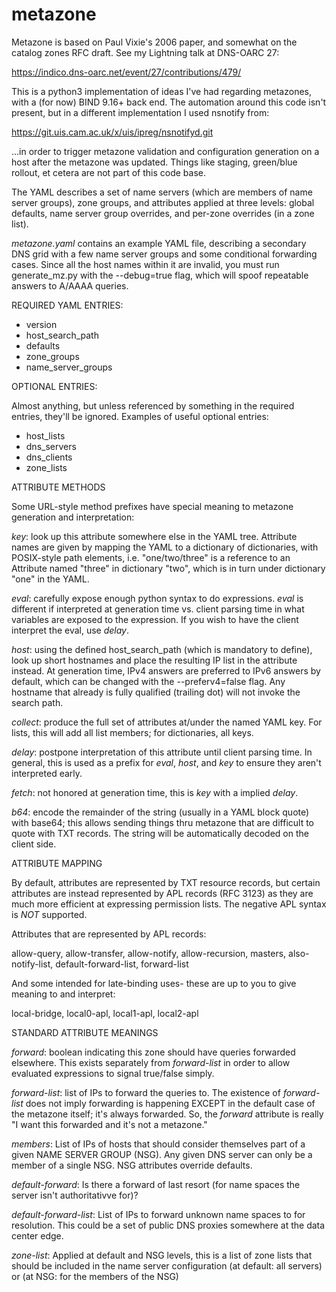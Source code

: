 # metazone

Metazone is based on Paul Vixie's 2006 paper, and somewhat on the catalog
zones RFC draft.  See my Lightning talk at DNS-OARC 27:

https://indico.dns-oarc.net/event/27/contributions/479/

This is a python3 implementation of ideas I've had regarding metazones,
with a (for now) BIND 9.16+ back end.  The automation around this code isn't
present, but in a different implementation I used nsnotify from:

https://git.uis.cam.ac.uk/x/uis/ipreg/nsnotifyd.git

...in order to trigger metazone validation and configuration generation
on a host after the metazone was updated.  Things like staging,
green/blue rollout, et cetera are not part of this code base.

The YAML describes a set of name servers (which are members of name
server groups), zone groups, and attributes applied at three levels:
global defaults, name server group overrides, and per-zone overrides
(in a zone list).

*metazone.yaml* contains an example YAML file, describing a secondary
DNS grid with a few name server groups and some conditional
forwarding cases.  Since all the host names within it are invalid, you
must run generate_mz.py with the --debug=true flag, which will spoof
repeatable answers to A/AAAA queries.


REQUIRED YAML ENTRIES:


* version
* host_search_path
* defaults
* zone_groups
* name_server_groups


OPTIONAL ENTRIES:


Almost anything, but unless referenced by something in the required
entries, they'll be ignored.  Examples of useful optional entries:

* host_lists
* dns_servers
* dns_clients
* zone_lists



ATTRIBUTE METHODS


Some URL-style method prefixes have special meaning to metazone generation
and interpretation:

*key*: look up this attribute somewhere else in the YAML tree.  Attribute
names are given by mapping the YAML to a dictionary of dictionaries,
with POSIX-style path elements, i.e. "one/two/three" is a reference to
an Attribute named "three" in dictionary "two", which is in turn under
dictionary "one" in the YAML.

*eval*: carefully expose enough python syntax to do expressions.  *eval* is
different if interpreted at generation time vs. client parsing time in what
variables are exposed to the expression.  If you wish to have the client
interpret the eval, use *delay*.

*host*: using the defined host_search_path (which is mandatory to define),
look up short hostnames and place the resulting IP list in the attribute
instead.  At generation time, IPv4 answers are preferred to IPv6 answers
by default, which can be changed with the --preferv4=false flag.
Any hostname that already is fully qualified (trailing dot) will not
invoke the search path.

*collect*: produce the full set of attributes at/under the named YAML key.
For lists, this will add all list members; for dictionaries, all keys.

*delay*: postpone interpretation of this attribute until client parsing
time.  In general, this is used as a prefix for *eval*, *host*, and *key*
to ensure they aren't interpreted early.

*fetch*: not honored at generation time, this is *key* with a implied *delay*.

*b64*: encode the remainder of the string (usually in a YAML block quote)
with base64; this allows sending things thru metazone that are difficult
to quote with TXT records.  The string will be automatically decoded on
the client side.


ATTRIBUTE MAPPING


By default, attributes are represented by TXT resource records,
but certain attributes are instead represented by APL records (RFC
3123) as they are much more efficient at expressing permission lists.
The negative APL syntax is *NOT* supported.

Attributes that are represented by APL records:

 allow-query, allow-transfer, allow-notify, allow-recursion, masters,
  also-notify-list, default-forward-list, forward-list

And some intended for late-binding uses- these are up to you to give
meaning to and interpret:

 local-bridge, local0-apl, local1-apl, local2-apl


STANDARD ATTRIBUTE MEANINGS


*forward*: boolean indicating this zone should have queries forwarded
elsewhere.  This exists separately from *forward-list* in order to allow
evaluated expressions to signal true/false simply.

*forward-list*: list of IPs to forward the queries to.  The existence of
*forward-list* does not imply forwarding is happening EXCEPT in the
default case of the metazone itself; it's always forwarded.  So, 
the *forward* attribute is really "I want this forwarded and it's not a
metazone."

*members*: List of IPs of hosts that should consider themselves part of
a given NAME SERVER GROUP (NSG).  Any given DNS server can only be a member
of a single NSG.  NSG attributes override defaults.

*default-forward*: Is there a forward of last resort (for name spaces the
server isn't authoritativve for)?

*default-forward-list*: List of IPs to forward unknown name spaces to for
resolution.  This could be a set of public DNS proxies somewhere at the data
center edge.

*zone-list*: Applied at default and NSG levels, this is a list of zone lists
that should be included in the name server configuration (at default: all
servers) or (at NSG: for the members of the NSG)

